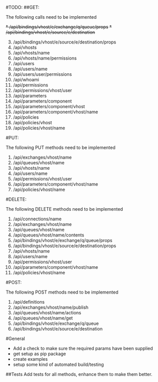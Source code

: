 #TODO:
##GET:



The following calls need to be implemented

 ~~* /api/bindings/vhost/e/exchange/q/queue/props~~
~~* /api/bindings/vhost/e/source/e/destination~~

3. /api/bindings/vhost/e/source/e/destination/props
4. /api/vhosts
5. /api/vhosts/name
6. /api/vhosts/name/permissions
7. /api/users
8. /api/users/name
9. /api/users/user/permissions
10. /api/whoami
11. /api/permissions
12. /api/permissions/vhost/user
13. /api/parameters
14. /api/parameters/component
15. /api/parameters/component/vhost
16. /api/parameters/component/vhost/name
17. /api/policies
18. /api/policies/vhost
19. /api/policies/vhost/name


#PUT:

The following PUT methods need to be implemented

1. /api/exchanges/vhost/name
2. /api/queues/vhost/name
3. /api/vhosts/name
4. /api/users/name
5. /api/permissions/vhost/user
6. /api/parameters/component/vhost/name
7. /api/policies/vhost/name

#DELETE:

The following DELETE methods need to be implemented

1. /api/connections/name
2. /api/exchanges/vhost/name
3. /api/queues/vhost/name
4. /api/queues/vhost/name/contents
5. /api/bindings/vhost/e/exchange/q/queue/props
6. /api/bindings/vhost/e/source/e/destination/props
7. /api/vhosts/name
8. /api/users/name
9. /api/permissions/vhost/user
10. /api/parameters/component/vhost/name
11. /api/policies/vhost/name

#POST:

The following POST methods need to be implemented

1. /api/definitions
2. /api/exchanges/vhost/name/publish
3. /api/queues/vhost/name/actions
4. /api/queues/vhost/name/get
5. /api/bindings/vhost/e/exchange/q/queue
6. /api/bindings/vhost/e/source/e/destination

#General

* Add a check to make sure the required params have been supplied
* get setup as pip package
* create examples
* setup some kind of automated build/testing

##Tests
Add tests for all methods, enhance them to make them better.
